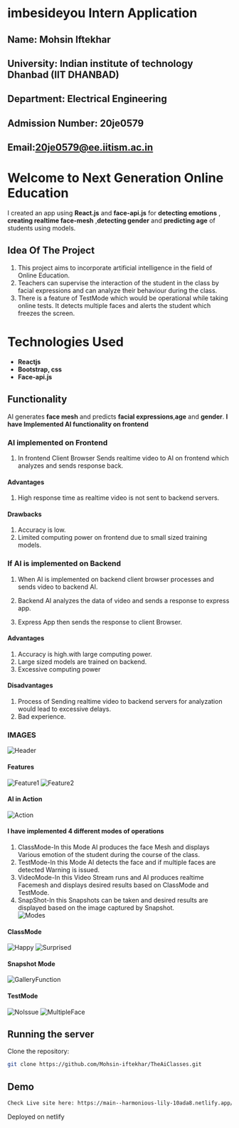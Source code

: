 # imbesideyou Intern Application
## Name: Mohsin Iftekhar
## University: Indian institute of technology Dhanbad (IIT DHANBAD)
## Department: Electrical Engineering
## Admission Number: 20je0579
## Email:20je0579@ee.iitism.ac.in

# Welcome to Next Generation Online Education
I created an app using **React.js** and **face-api.js** for **detecting emotions** , **creating realtime face-mesh** ,**detecting gender** and **predicting age** of students using models.
<!-- App created on top of **face-api.js** used for detecting **face emotions** and creating **face mesh** in realtime. App uses users **webcam** to create video stream and uses models to detect faces and emotions. -->

## Idea Of The Project
1. This project aims to incorporate artificial intelligence in the field of Online Education.
2. Teachers can supervise the interaction of the student in the class by facial expressions and can analyze their behaviour during the class.
3. There is a feature of TestMode which would be operational while taking online tests. It detects multiple faces and alerts the student which freezes the screen.


# Technologies Used

- **Reactjs**
- **Bootstrap, css**
- **Face-api.js**

## Functionality

AI generates **face mesh** and predicts **facial expressions**,**age** and **gender**.
**I have Implemented AI functionality on frontend**
### AI implemented on Frontend
1. In frontend Client Browser Sends realtime video to AI on frontend which analyzes and sends response back.

#### Advantages
1. High response time as realtime video is not sent to backend servers.

#### Drawbacks
1. Accuracy is low.
2. Limited computing power on frontend due to small sized training models.

### If AI is implemented on Backend
1. When AI is implemented on backend client browser processes and sends video to backend AI.
2. Backend AI analyzes the data of video and sends a response to express app.


3. Express App then sends the response to client Browser.
#### Advantages
1. Accuracy is high.with large computing power.
2. Large sized models are trained on backend.
3. Excessive computing power
#### Disadvantages
1. Process of Sending realtime video to backend servers for analyzation would lead to excessive delays.
2. Bad experience.
### IMAGES
![Header ](Front-Page.jpeg)
#### Features
![Feature1](Features.jpeg)
![Feature2](Features2.jpeg)
#### AI in Action
![Action](Demo.jpeg)

#### I have implemented 4 different modes of operations
1. ClassMode-In this Mode AI produces the face Mesh and displays Various emotion of the student during the course of the class.
2. TestMode-In this Mode AI detects the face and if multiple faces are detected Warning is issued.
3. VideoMode-In this Video Stream runs and AI produces realtime Facemesh and displays desired results based on ClassMode and TestMode.
4. SnapShot-In this Snapshots can be taken and desired results are displayed based on the image captured by Snapshot.  
![Modes](Modes.jpeg)
#### ClassMode 
![Happy](Happy.jpeg)
![Surprised](Surprised.jpeg)
#### Snapshot Mode
![GalleryFunction](GalleryFunction.jpeg)
#### TestMode
![NoIssue](NoIssue.jpeg)
![MultipleFace](MultipleFace.jpeg)

## Running the server

Clone the repository:

```bash
git clone https://github.com/Mohsin-iftekhar/TheAiClasses.git
```
## Demo
```bash
Check Live site here: https://main--harmonious-lily-10ada8.netlify.app/ 
```
Deployed on netlify
